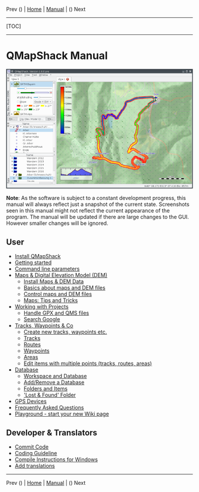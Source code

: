 Prev () | [Home](Home) | [Manual](DocMain) | () Next
- - -
[TOC]
- - -

# QMapShack Manual

![start](images/maproom1.png)

**Note**: As the software is subject to a constant development progress, this manual will
always reflect just a snapshot of the current state. Screenshots seen in this manual might 
not reflect the current appearance of the program. The manual will be updated if there are 
large changes to the GUI. However smaller changes will be ignored. 

## User

* [Install QMapShack](DocGetQMapShack)
* [Getting started](DocGettingStarted)
* [Command line parameters](DocCmdOptions)
* [Maps & Digital Elevation Model (DEM)](DocInstallMapDem)
    * [Install Maps & DEM Data](DocInstallMapDem)
    * [Basics about maps and DEM files](DocBasicsMapDem)
    * [Control maps and DEM files](DocControlMapDem)
    * [Maps: Tips and Tricks](DocMapsTipsTricks)
* [Working with Projects](DocWorkingWithProjects)
    * [Handle GPX and QMS files](DocHandleGpxFiles)
    * [Search Google](DocSearchGoogle)
* [Tracks, Waypoints & Co](DocGisItems)
    * [Create new tracks, waypoints etc.](DocGisItemsNew)
    * [Tracks](DocGisItemsTrk2)
    * [Routes](DocGisItemsRte)
    * [Waypoints](DocGisItemsWpt)
    * [Areas](DocGisItemsArea)
    * [Edit items with multiple points (tracks, routes, areas)](DocGisItemsEditMultiple)
* [Database](DocGisDatabase)
    * [Workspace and Database](DocGisDatabaseWorkspaceDatabase)
    * [Add/Remove a Database](DocGisDatabaseAddRemove)
    * [Folders and Items](DocGisDatabaseFoldersItems)
    * ['Lost & Found' Folder](DocGisDatabaseLostFound)
* [GPS Devices](DocGisDevices)
* [Frequently Asked Questions](DocFaq)
* [Playground - start your new Wiki page](DocPlayground)

## Developer & Translators

* [Commit Code](DeveloperCommitCode)
* [Coding Guideline](DeveloperCodingGuideline)
* [Compile Instructions for Windows](BuildWindowsVisualStudio)
* [Add translations](DeveloperTranslate)

- - -
Prev () | [Home](Home) | [Manual](DocMain) | () Next

